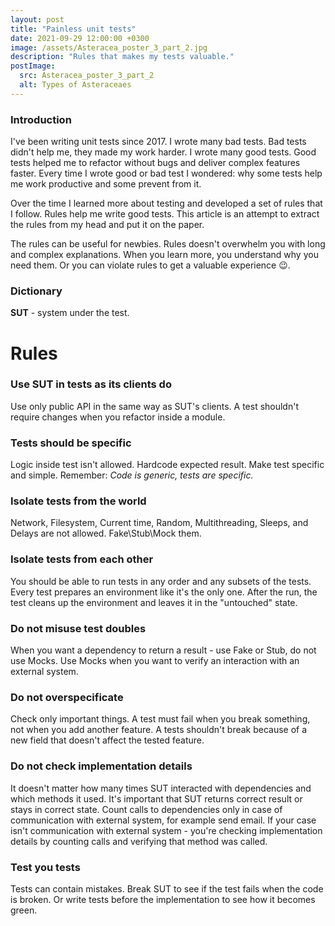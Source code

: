 ```yaml
---
layout: post
title: "Painless unit tests"
date: 2021-09-29 12:00:00 +0300
image: /assets/Asteracea_poster_3_part_2.jpg
description: "Rules that makes my tests valuable."
postImage:
  src: Asteracea_poster_3_part_2
  alt: Types of Asteraceaes
---
```


### Introduction

I've been writing unit tests since 2017.
I wrote many bad tests.
Bad tests didn't help me, they made my work harder.
I wrote many good tests.
Good tests helped me to refactor without bugs and deliver complex features faster.
Every time I wrote good or bad test I wondered:
why some tests help me work productive and some prevent from it. 

Over the time I learned more about testing and developed a set of rules that I follow.
Rules help me write good tests.
This article is an attempt to extract the rules from my head and put it on the paper.

The rules can be useful for newbies.
Rules doesn't overwhelm you with long and complex explanations.
When you learn more, you understand why you need them.
Or you can violate rules to get a valuable experience 😉.

### Dictionary

**SUT** - system under the test.

# Rules

### Use SUT in tests as its clients do
Use only public API in the same way as SUT's clients.
A test shouldn't require changes when you refactor inside a module.

### Tests should be specific
Logic inside test isn't allowed.
Hardcode expected result.
Make test specific and simple.
Remember: *Code is generic, tests are specific.*

### Isolate tests from the world
Network, Filesystem, Current time, Random, Multithreading, Sleeps, and Delays are not allowed.
Fake\Stub\Mock them.

### Isolate tests from each other
You should be able to run tests in any order and any subsets of the tests.
Every test prepares an environment like it's the only one.
After the run, the test cleans up the environment and leaves it in the "untouched" state.

### Do not misuse test doubles
When you want a dependency to return a result - use Fake or Stub, do not use Mocks.
Use Mocks when you want to verify an interaction with an external system.

### Do not overspecificate
Check only important things.
A test must fail when you break something, not when you add another feature.
A tests shouldn't break because of a new field that doesn't affect the tested feature.

### Do not check implementation details
It doesn't matter how many times SUT interacted with dependencies and which methods it used.
It's important that SUT returns correct result or stays in correct state.
Count calls to dependencies only in case of communication with external system, for example send email.
If your case isn't communication with external system - you're checking implementation details by counting calls and verifying that method was called.

### Test you tests

Tests can contain mistakes.
Break SUT to see if the test fails when the code is broken.
Or write tests before the implementation to see how it becomes green.